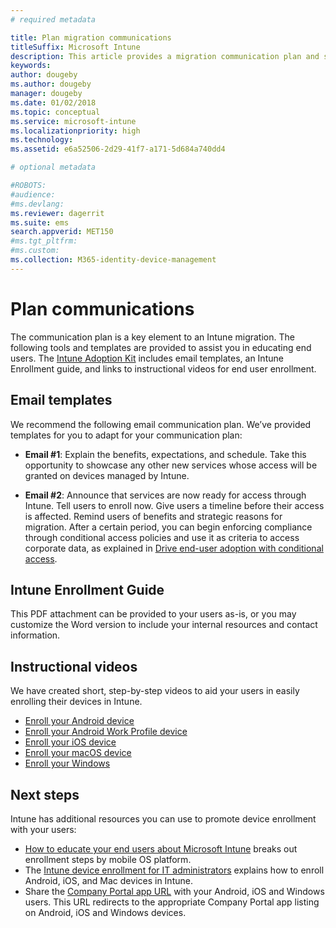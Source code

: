 ```yaml
---
# required metadata

title: Plan migration communications
titleSuffix: Microsoft Intune
description: This article provides a migration communication plan and strategy when you're migrating to Microsoft Intune.
keywords:
author: dougeby
ms.author: dougeby
manager: dougeby
ms.date: 01/02/2018
ms.topic: conceptual
ms.service: microsoft-intune
ms.localizationpriority: high
ms.technology:
ms.assetid: e6a52506-2d29-41f7-a171-5d684a740dd4

# optional metadata

#ROBOTS:
#audience:
#ms.devlang:
ms.reviewer: dagerrit
ms.suite: ems
search.appverid: MET150
#ms.tgt_pltfrm:
#ms.custom:
ms.collection: M365-identity-device-management
---
```


# Plan communications 
The communication plan is a key element to an Intune migration. The following tools and templates are provided to assist you in educating end users. The [Intune Adoption Kit](http://aka.ms/IntuneAdoptionKit) includes email templates, an Intune Enrollment guide, and links to instructional videos for end user enrollment.  

## Email templates 
We recommend the following email communication plan. We’ve provided templates for you to adapt for your communication plan:
- **Email #1**: Explain the benefits, expectations, and schedule. Take this opportunity to showcase any other new services whose access will be granted on devices managed by Intune. 

- **Email #2**: Announce that services are now ready for access through Intune. Tell users to enroll now.  Give users a timeline before their access is affected. Remind users of benefits and strategic reasons for migration.
After a certain period, you can begin enforcing compliance through conditional access policies and use it as criteria to access corporate data, as explained in [Drive end-user adoption with conditional access](migration-guide-drive-adoption.md).

## Intune Enrollment Guide 
This PDF attachment can be provided to your users as-is, or you may customize the Word version to include your internal resources and contact information.

## Instructional videos
We have created short, step-by-step videos to aid your users in easily enrolling their devices in Intune.
- [Enroll your Android device](https://www.youtube.com/watch?v=k0Q_sGLSx6o&t=1s)
- [Enroll your Android Work Profile device](https://www.youtube.com/watch?v=9Dl8HsGk4tI&t=3s)
- [Enroll your iOS device](https://www.youtube.com/watch?v=mJyv6YcHi7c)
- [Enroll your macOS device](https://www.youtube.com/watch?v=Pa2pfhwq_yk)
- [Enroll your Windows](https://www.youtube.com/watch?v=TKQxEckBHiE)

## Next steps
Intune has additional resources you can use to promote device enrollment with your users:
- [How to educate your end users about Microsoft Intune](https://docs.microsoft.com/intune/end-user-educate) breaks out enrollment steps by mobile OS platform. 
- The [Intune device enrollment for IT administrators](https://docs.microsoft.com/intune/device-enrollment) explains how to enroll Android, iOS, and Mac devices in Intune.
- Share the [Company Portal app URL](http://go.microsoft.com/fwlink/?LinkID=396941) with your Android, iOS and Windows users. This URL redirects to the appropriate Company Portal app listing on Android, iOS and Windows devices.
